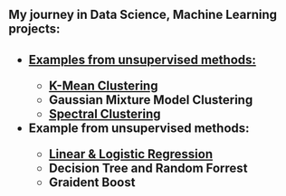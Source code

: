 <h2>My journey in Data Science, Machine Learning projects:<h2>
  <ul>
    <li> <a href="KMean Method/README.md">Examples from unsupervised methods: </a></li>
    <ul>
      <li><a href="MachineLearning/KMean Method/KMean.ipynb">K-Mean Clustering </a></li>
      <li>Gaussian Mixture Model Clustering</li>
      <li><a href="SpectralClustering/README.md">Spectral Clustering</a></li>
    </ul>
    <li>Example from unsupervised methods:</li>
    <ul>
      <li><a href="Linear_and_Logisitic_Regression/README.md">Linear & Logistic Regression</a></li>
      <li>Decision Tree and Random Forrest</li>
      <li>Graident Boost</li>
    </ul>

</ul>

